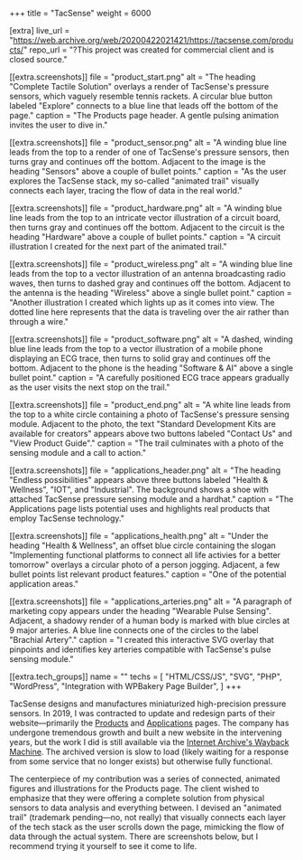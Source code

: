 +++
title = "TacSense"
weight = 6000

[extra]
live_url = "https://web.archive.org/web/20200422021421/https://tacsense.com/products/"
repo_url = "?This project was created for commercial client and is closed source."

[[extra.screenshots]]
file = "product_start.png"
alt = "The heading \"Complete Tactile Solution\" overlays a render of TacSense's pressure sensors, which vaguely resemble tennis rackets. A circular blue button labeled \"Explore\" connects to a blue line that leads off the bottom of the page."
caption = "The Products page header. A gentle pulsing animation invites the user to dive in."

[[extra.screenshots]]
file = "product_sensor.png"
alt = "A winding blue line leads from the top to a render of one of TacSense's pressure sensors, then turns gray and continues off the bottom. Adjacent to the image is the heading \"Sensors\" above a couple of bullet points."
caption = "As the user explores the TacSense stack, my so-called \"animated trail\" visually connects each layer, tracing the flow of data in the real world."

[[extra.screenshots]]
file = "product_hardware.png"
alt = "A winding blue line leads from the top to an intricate vector illustration of a circuit board, then turns gray and continues off the bottom. Adjacent to the circuit is the heading \"Hardware\" above a couple of bullet points."
caption = "A circuit illustration I created for the next part of the animated trail."

[[extra.screenshots]]
file = "product_wireless.png"
alt = "A winding blue line leads from the top to a vector illustration of an antenna broadcasting radio waves, then turns to dashed gray and continues off the bottom. Adjacent to the antenna is the heading \"Wireless\" above a single bullet point."
caption = "Another illustration I created which lights up as it comes into view. The dotted line here represents that the data is traveling over the air rather than through a wire."

[[extra.screenshots]]
file = "product_software.png"
alt = "A dashed, winding blue line leads from the top to a vector illustration of a mobile phone displaying an ECG trace, then turns to solid gray and continues off the bottom. Adjacent to the phone is the heading \"Software & AI\" above a single bullet point."
caption = "A carefully positioned ECG trace appears gradually as the user visits the next stop on the trail."

[[extra.screenshots]]
file = "product_end.png"
alt = "A white line leads from the top to a white circle containing a photo of TacSense's pressure sensing module. Adjacent to the photo, the text \"Standard Development Kits are available for creators\" appears above two buttons labeled \"Contact Us\" and \"View Product Guide\"."
caption = "The trail culminates with a photo of the sensing module and a call to action."

[[extra.screenshots]]
file = "applications_header.png"
alt = "The heading \"Endless possibilities\" appears above three buttons labeled \"Health & Wellness\", \"IOT\", and \"Industrial\". The background shows a shoe with attached TacSense pressure sensing module and a hardhat."
caption = "The Applications page lists potential uses and highlights real products that employ TacSense technology."

[[extra.screenshots]]
file = "applications_health.png"
alt = "Under the heading \"Health & Wellness\", an offset blue circle containing the slogan \"Implementing functional platforms to connect all life activies for a better tomorrow\" overlays a circular photo of a person jogging. Adjacent, a few bullet points list relevant product features."
caption = "One of the potential application areas."

[[extra.screenshots]]
file = "applications_arteries.png"
alt = "A paragraph of marketing copy appears under the heading \"Wearable Pulse Sensing\". Adjacent, a shadowy render of a human body is marked with blue circles at 9 major arteries. A blue line connects one of the circles to the label \"Brachial Artery\"."
caption = "I created this interactive SVG overlay that pinpoints and identifies key arteries compatible with TacSense's pulse sensing module."

[[extra.tech_groups]]
name = ""
techs = [
    "HTML/CSS/JS",
    "SVG",
    "PHP",
    "WordPress",
    "Integration with WPBakery Page Builder",
]
+++

TacSense designs and manufactures miniaturized high-precision pressure sensors. In 2019, I was contracted to update and redesign parts of their website—primarily the [Products](https://web.archive.org/web/20200422021421/https://tacsense.com/products/) and [Applications](https://web.archive.org/web/20200422022127/https://tacsense.com/applications/) pages. The company has undergone tremendous growth and built a new website in the intervening years, but the work I did is still available via the [Internet Archive's Wayback Machine](https://archive.org/web/). The archived version is slow to load (likely waiting for a response from some service that no longer exists) but otherwise fully functional.

The centerpiece of my contribution was a series of connected, animated figures and illustrations for the Products page. The client wished to emphasize that they were offering a complete solution from physical sensors to data analysis and everything between. I devised an \"animated trail\" (trademark pending—no, not really) that visually connects each layer of the tech stack as the user scrolls down the page, mimicking the flow of data through the actual system. There are screenshots below, but I recommend trying it yourself to see it come to life.
